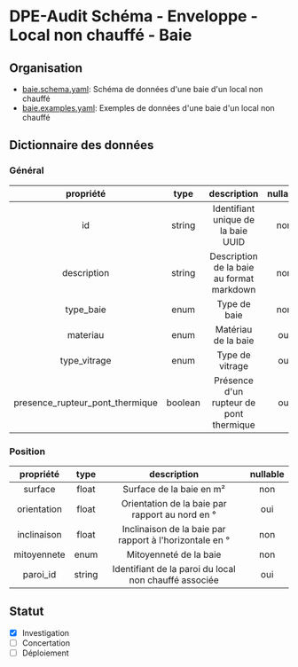 # DPE-Audit Schéma - Enveloppe - Local non chauffé - Baie

## Organisation

- [baie.schema.yaml](./baie.schema.yaml): Schéma de données d'une baie d'un local non chauffé
- [baie.examples.yaml](./baie.examples.yaml): Exemples de données d'une baie d'un local non chauffé

## Dictionnaire des données

### Général

|            propriété            |  type   |                description                | nullable |
| :-----------------------------: | :-----: | :---------------------------------------: | :------: |
|               id                | string  |    Identifiant unique de la baie UUID     |   non    |
|           description           | string  | Description de la baie au format markdown |   non    |
|            type_baie            |  enum   |               Type de baie                |   non    |
|            materiau             |  enum   |            Matériau de la baie            |   oui    |
|          type_vitrage           |  enum   |              Type de vitrage              |   oui    |
| presence_rupteur_pont_thermique | boolean |  Présence d'un rupteur de pont thermique  |   oui    |

### Position

|  propriété  |  type  |                       description                       | nullable |
| :---------: | :----: | :-----------------------------------------------------: | :------: |
|   surface   | float  |                Surface de la baie en m²                 |   non    |
| orientation | float  |     Orientation de la baie par rapport au nord en °     |   oui    |
| inclinaison | float  | Inclinaison de la baie par rapport à l'horizontale en ° |   non    |
| mitoyennete |  enum  |                 Mitoyenneté de la baie                  |   non    |
|  paroi_id   | string |  Identifiant de la paroi du local non chauffé associée  |   oui    |

## Statut

- [x] Investigation
- [ ] Concertation
- [ ] Déploiement
